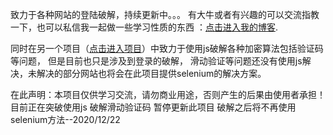 致力于各种网站的登陆破解，持续更新中。。。
有大牛或者有兴趣的可以交流指教一下，也可以私信我一起做一些学习性质的东西
：[点击进入我的博客](https://blog.csdn.net/amanloveformi).

同时在另一个项目（[点击进入项目](https://github.com/onepureman/spider_draft)）中致力于使用js破解各种加密算法包括验证码等问题，
但是目前也只是涉及到登录的破解，
滑动验证等问题还没有使用js解决，未解决的部分网站也将会在此项目提供selenium的解决方案。

在此声明：本项目仅供学习交流，请勿商业用途，否则产生的后果由使用者承担！
目前正在突破使用js 破解滑动验证码 暂停更新此项目 破解之后将不再使用selenium方法--2020/12/22
